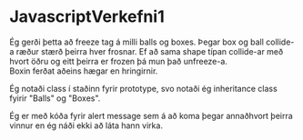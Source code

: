 # JavascriptVerkefni1

Ég gerði þetta að freeze tag á milli balls og boxes. Þegar box og ball collide-a ræður stærð þeirra hver frosnar.
Ef að sama shape típan collide-ar með hvort öðru og eitt þeirra er frozen þá mun það unfreeze-a.</br>
Boxin ferðat aðeins hægar en hringirnir.

Ég notaði class í staðinn fyrir prototype, svo notaði ég inheritance class fyirir "Balls" og "Boxes".

Ég er með kóða fyrir alert message sem á að koma þegar annaðhvort þeirra vinnur en ég náði ekki að láta hann virka.
